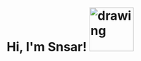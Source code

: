 
# Hi, I'm Snsar! <img src="https://acegif.com/wp-content/uploads/2021/4fh5wi/pepefrg-21.gif" alt="drawing"  height = "100"/>
